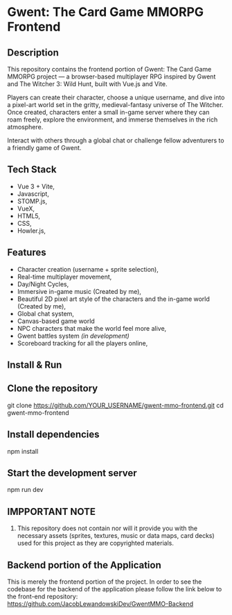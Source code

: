 # Gwent: The Card Game MMORPG Frontend

## Description
This repository contains the frontend portion of Gwent: The Card Game MMORPG project — a browser-based multiplayer RPG inspired by Gwent and The Witcher 3: Wild Hunt, built with Vue.js and Vite.

Players can create their character, choose a unique username, and dive into a pixel-art world set in the gritty, medieval-fantasy universe of The Witcher.
Once created, characters enter a small in-game server where they can roam freely, explore the environment, and immerse themselves in the rich atmosphere.

Interact with others through a global chat or challenge fellow adventurers to a friendly game of Gwent.

## Tech Stack
  * Vue 3 + Vite,
  * Javascript,
  * STOMP.js,
  * VueX,
  * HTML5,
  * CSS,
  * Howler.js,

## Features
  * Character creation (username + sprite selection),
  * Real-time multiplayer movement,
  * Day/Night Cycles,
  * Immersive in-game music (Created by me),
  * Beautiful 2D pixel art style of the characters and the in-game world (Created by me),
  * Global chat system,
  * Canvas-based game world
  * NPC characters that make the world feel more alive,
  * Gwent battles system *(in development)*
  * Scoreboard tracking for all the players online,


## Install & Run

## Clone the repository
git clone https://github.com/YOUR_USERNAME/gwent-mmo-frontend.git
cd gwent-mmo-frontend

## Install dependencies
npm install

## Start the development server
npm run dev

## IMPPORTANT NOTE
 1. This repository does not contain nor will it provide you with the necessary assets (sprites, textures, music or data maps, card decks) used for this project as they are copyrighted materials.

## Backend portion of the Application
This is merely the frontend portion of the project. In order to see the codebase for the backend of the application please follow the link below to the front-end repository:
https://github.com/JacobLewandowskiDev/GwentMMO-Backend
